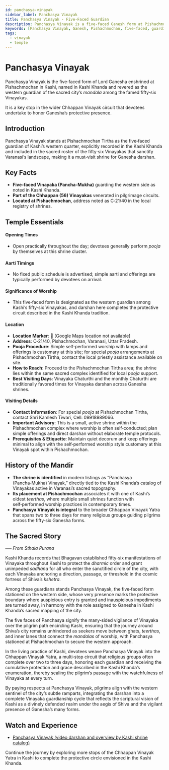 ```yaml
---
id: panchasya-vinayak
sidebar_label: Panchasya Vinayak
title: Panchasya Vinayak - Five-Faced Guardian
description: Panchasya Vinayak is a five-faced Ganesh form at Pishachmochan, guarding the western quarter and completing the protective circuit.
keywords: [Panchasya Vinayak, Ganesh, Pishachmochan, five-faced, guardian, western, protection]
tags:
  - vinayak
  - temple
---
```


# Panchasya Vinayak

Panchasya Vinayak is the five‑faced form of Lord Ganesha enshrined at Pishachmochan in Kashi, named in Kashi Khanda and revered as the western guardian of the sacred city’s *mandala* among the famed fifty‑six Vinayakas.

It is a key stop in the wider Chhappan Vinayak circuit that devotees undertake to honor Ganesha’s protective presence.

## Introduction

Panchasya Vinayak stands at Pishachmochan Tirtha as the five‑faced guardian of Kashi’s western quarter, explicitly recorded in the Kashi Khanda and included in the sacred roster of the fifty‑six Vinayakas that sanctify Varanasi’s landscape, making it a must‑visit shrine for Ganesha darshan.

## Key Facts

* **Five‑faced Vinayaka (Pancha‑Mukha)** guarding the western side as noted in Kashi Khanda.
* **Part of the Chhappan (56) Vinayakas** venerated in pilgrimage circuits.
* **Located at Pishachmochan**, address noted as C‑21/40 in the local registry of shrines.

## Temple Essentials

#### Opening Times
* Open practically throughout the day; devotees generally perform *pooja* by themselves at this shrine cluster.

#### Aarti Timings
* No fixed public schedule is advertised; simple aarti and offerings are typically performed by devotees on arrival.

#### Significance of Worship
* This five‑faced form is designated as the western guardian among Kashi’s fifty‑six Vinayakas, and darshan here completes the protective circuit described in the Kashi Khanda tradition.

#### Location
* **Location Marker**: 📍 [Google Maps location not available]
* **Address**: C‑21/40, Pishachmochan, Varanasi, Uttar Pradesh.
* **Pooja Procedure**: Simple self‑performed worship with lamps and offerings is customary at this site; for special *pooja* arrangements at Pishachmochan Tirtha, contact the local priestly assistance available on site.
* **How to Reach**: Proceed to the Pishachmochan Tirtha area; the shrine lies within the same sacred complex identified for local *pooja* support.
* **Best Visiting Days**: Vinayaka Chaturthi and the monthly Chaturthi are traditionally favored times for Vinayaka darshan across Ganesha shrines.

#### Visiting Details
* **Contact Information**: For special *pooja* at Pishachmochan Tirtha, contact Shri Kamlesh Tiwari, Cell: 09918989066.
* **Important Advisory**: This is a small, active shrine within the Pishachmochan complex where worship is often self‑conducted; plan simple offerings and direct darshan without elaborate temple protocols.
* **Prerequisites & Etiquette**: Maintain quiet decorum and keep offerings minimal to align with the self‑performed worship style customary at this Vinayak spot within Pishachmochan.


## History of the Mandir

* **The shrine is identified** in modern listings as “Panchasya (Pancha‑Mukha) Vinayak,” directly tied to the Kashi Khanda’s catalog of Vinayakas active in Varanasi’s sacred topography.
* **Its placement at Pishachmochan** associates it with one of Kashi’s oldest *teerthas*, where multiple small shrines function with self‑performed worship practices in contemporary times.
* **Panchasya Vinayak is integral** to the broader Chhappan Vinayak Yatra that spans two to three days for many religious groups guiding pilgrims across the fifty‑six Ganesha forms.

## The Sacred Story

_── From Sthala Purana_

Kashi Khanda records that Bhagavan established fifty‑six manifestations of Vinayaka throughout Kashi to protect the *dharmic* order and grant unimpeded *sadhana* for all who enter the sanctified circle of the city, with each Vinayaka anchoring a direction, passage, or threshold in the cosmic fortress of Shiva’s *kshetra*.

Among these guardians stands Panchasya Vinayak, the five‑faced form stationed on the western side, whose very presence marks the protective boundary where auspicious entry is granted and inauspicious impediments are turned away, in harmony with the role assigned to Ganesha in Kashi Khanda’s sacred mapping of the city.

The five faces of Panchasya signify the many‑sided vigilance of Vinayaka over the pilgrim path encircling Kashi, ensuring that the journey around Shiva’s city remains unhindered as seekers move between ghats, *teerthas*, and inner lanes that connect the *mandalas* of worship, with Panchasya stationed at Pishachmochan to secure the western approach.

In the living practice of Kashi, devotees weave Panchasya Vinayak into the Chhappan Vinayak Yatra, a multi‑stop circuit that religious groups often complete over two to three days, honoring each guardian and receiving the cumulative protection and grace described in the Kashi Khanda’s enumeration, thereby sealing the pilgrim’s passage with the watchfulness of Vinayaka at every turn.

By paying respects at Panchasya Vinayak, pilgrims align with the western sentinel of the city’s subtle ramparts, integrating the darshan into a complete Vinayaka guardianship cycle that reflects the scriptural vision of Kashi as a divinely defended realm under the aegis of Shiva and the vigilant presence of Ganesha’s many forms.

## Watch and Experience

* [Panchasya Vinayak (video darshan and overview by Kashi shrine catalog)](https://www.youtube.com/watch?v=MbC7Ju8ghLk)

Continue the journey by exploring more stops of the Chhappan Vinayak Yatra in Kashi to complete the protective circle envisioned in the Kashi Khanda.